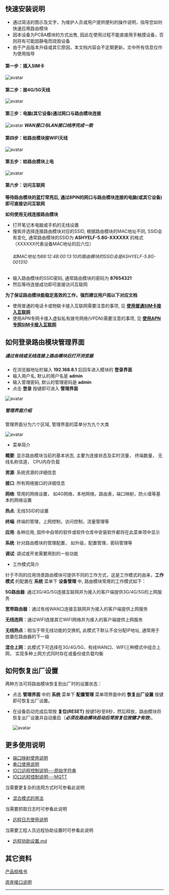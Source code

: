 


## 快速安装说明
- 通过简洁的图示及文字，为维护人员或用户提供便利的操作说明，指导您如何快速应用路由模块
- 因本设备为PCBA模块的方式出售, 因此在使用过程不能直接用手触摸设备，否则将有可能因静电而烧毁设备
- 由于产品版本升级或其它原因，本文档内容会不定期更新。文中所有信息仅作为使用指导

#### 第一步：插入SIM卡
![avatar](./接SIM卡图.png)

#### 第二步：接4G/5G天线
![avatar](./接4G5G天线.png) 

#### 第三步：电脑(其它设备)通过网口与路由模块连接
![avatar](./接网线.png) 
***WAN接口与LAN接口线序完成一致***

#### 第四步：给路由模块接WIFI天线
![avatar](./接WIFI天线.png) 

#### 第五步：给路由模块上电
![avatar](./接电源.png)

#### 第六步：访问互联网

**等待路由模块的蓝灯常亮后, 通过8PIN的网口与路由模块连接的电脑(或其它设备) 即可直接访问互联网**

**如何使用无线连接路由模块**
- 打开笔记本电脑或手机的无线设置
- 搜索并选择连接路由模块对应的SSID, 根据路由模块的MAC地址不同, SSID会有变化, 通常路由模块的SSID为 **ASHYELF-5.8G-XXXXXX** 的格式（XXXXXX代表设备MAC地址的后六位）
    ###### 如MAC地址为88:12:4B:00:13:10的路由模块的SSID会是ASHYELF-5.8G-001310 ######
- 输入路由模块的SSID密码, 通常路由模块的密码为 **87654321**
- 然后等待连接成功即可直接访问互联网

**为了保证路由模块能稳定高效的工作，强烈建议用户阅以下对应文档**
- 使用普通的电话卡或物联卡接入互联网需要注意的事项, 见 **[使用普通SIM卡接入互联网](../../use/LTE上网使用普通SIM卡.md)**
- 使用APN专网卡接入虚拟私有拨号网络(VPDN)需要注意的事项, 见 **[使用APN专网SIM卡接入互联网](../../use/LTE上网使用APN卡.md)**



## 如何登录路由模块管理界面

##### 通过有线或无线连接上路由模块后打开浏览器
- 在浏览器地址栏输入 **192.168.8.1** 后回车进入模块的 **登录界面** 
- 输入用户名, 默认的用户名是 **admin**
- 输入管理密码, 默认的管理密码是 **admin**
- 点击 **登录** 按键即可进入 **管理界面**

 ![avatar](../d218/登录界面.png) 


##### 管理界面介绍
管理界面分为六个区域, 管理界面的菜单分为九个大类

![avatar](../d218/管理界面.png) 

- 菜单简介

**概要**: 显示路由模块当前的基本状态, 主要为连接状态及实时流量， 终端数量， 无线名称信道， CPU内存负载

**资源**: 系统资源的详细信息

**接口**: 所有网络接口的详细信息

**网络**: 常用的网络设置， 如4G网络，本地网络，路由表，端口映射，防火墙等基本的网络设置

**热点**: 无线SSID的设置

**终端**: 终端的管理，上网控制，访问控制，流量管理等

**应用**: 各种应用, 固件中自带的软件或软件仓库中安装软件都将在此菜单项中显示

**系统**: 针对路由模块的管理配置， 如升级，配置管理，密码管理等

**调试**: 调试或开发需要用到的一些功能

- 工作模式简介

针于不同的应用场景路由模块可提供不同的工作方式，这是工作模式的由来，**工作模式** 的配置在 **系统** 菜单下 **设备管理** 中, 路由模块常用的工作模式如下： 

**5G路由器**: 通过3G/4G/5G连接互联网并为接入的客户端提供3G/4G/5G的上网服务

**宽带路由器**：通过有线WAN口连接互联网并为接入的客户端提供上网服务

**无线连网**：通过WIFI连接其它WIFI网络并为接入的客户端提供上网服务

**无线热点**：相当于带无线功能的交换机, 此模式下默认不会分配IP地址, 通常用于放置在路由器的下一级

**混合上网**：此模式下可选择在3G/4G/5G、有线WAN口、WIFI三种模式中组合上网， 实现多种上网方式同时存在或备份或负载均衡



## 如何恢复出厂设置
两种方法可将路由模块恢复到出厂时的设置状态：
- 点击 **管理界面** 中的 **系统** 菜单下 **配置管理** 菜单项界面中的 **恢复出厂设置** 按键即可恢复出厂设置。
- 在设备启动完成后常按 **复位(RESET)** 按键5秒至8秒，然后释放，路由模块将恢复出厂设置并自动重启（***必须在路由模块启动后常按复位按键才有效***)。

    ![avatar](./复位图.png) 


## 更多使用说明

- [端口映射使用说明](../../use/端口映射使用说明.md)
- [串口使用说明](../../use/串口使用说明.md)
- [IO口远程控制说明---原始字符串](../../com/arch/io_text_protocol.md)
- [IO口远程控制说明---MQTT](../../com/arch/io_mqtt_protocol.md)

当需要更复杂的连网方式时可参看此说明
- [混合模式的用法](../../use/混合模式的用法.md)

当需要抓取日志时可参看此说明
- [远程日志使用说明](../../use/远程日志的用法.md)

当需要工程人员远程协助设置时可参看此说明
- [远程协助设置.md](../../use/远程协助设置.md)



## 其它资料

[产品规格书](./spec.md)

[底座接口说明](./spec_misc.md)


----

